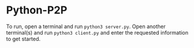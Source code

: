 # Python-P2P

To run, open a terminal and run `python3 server.py`. Open another terminal(s) and run `python3
client.py` and enter the requested information to get started.
